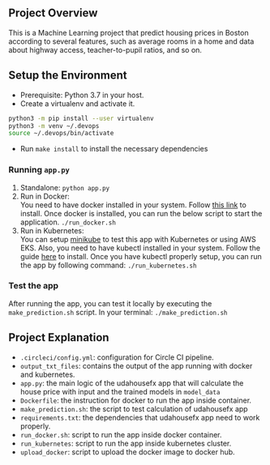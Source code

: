 [![<tiennth>](https://circleci.com/gh/tiennth/udahousefx.svg?style=svg)](https://app.circleci.com/pipelines/github/tiennth/udahousefx)


## Project Overview
This is a Machine Learning project that predict housing prices in Boston according to several features, such as average rooms in a home and data about highway access, teacher-to-pupil ratios, and so on. 

## Setup the Environment

* Prerequisite: Python 3.7 in your host.
* Create a virtualenv and activate it. 
```bash
python3 -m pip install --user virtualenv
python3 -m venv ~/.devops
source ~/.devops/bin/activate
```
* Run `make install` to install the necessary dependencies


### Running `app.py`

1. Standalone:  `python app.py`
2. Run in Docker:  
You need to have docker installed in your system. Follow [this link](https://docs.docker.com/engine/) to install.
Once docker is installed, you can run the below script to start the application.
`./run_docker.sh`
3. Run in Kubernetes:  
You can setup [minikube](https://minikube.sigs.k8s.io/docs/start/) to test this app with Kubernetes or using AWS EKS.
Also, you need to have kubectl installed in your system. Follow the guide [here](https://kubernetes.io/docs/tasks/tools/#kubectl) to install.
Once you have kubectl properly setup, you can run the app by following command:
`./run_kubernetes.sh`

### Test the app
After running the app, you can test it locally by executing the `make_prediction.sh` script.
In your terminal:
`./make_prediction.sh`

## Project Explanation
* `.circleci/config.yml`: configuration for Circle CI pipeline.
* `output_txt_files`: contains the output of the app running with docker and kubernetes.
* `app.py`: the main logic of the udahousefx app that will calculate the house price with input and the trained models in `model_data`
* `Dockerfile`: the instruction for docker to run the app inside container.
* `make_prediction.sh`: the script to test calculation of udahousefx app
* `requirements.txt`: the dependencies that udahousefx app need to work properly.
* `run_docker.sh`: script to run the app inside docker container.
* `run_kubernetes`: script to run the app inside kubernetes cluster.
* `upload_docker`: script to upload the docker image to docker hub.